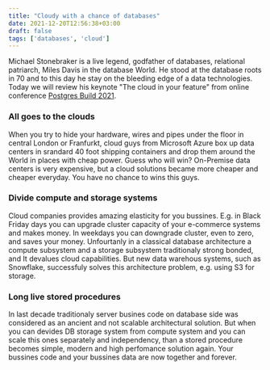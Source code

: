 ```yaml
---
title: "Cloudy with a chance of databases"
date: 2021-12-20T12:56:38+03:00
draft: false
tags: ['databases', 'cloud']
---
```


Michael Stonebraker is a live legend, godfather of databases, relational patriarch, Miles Davis in the database World. He stood at the database roots in 70 and to this day he stay on the bleeding edge of a data technologies. Today we will review his keynote "The cloud in your feature" from online conference [Postgres Build 2021](https://www.postgresbuild.com/registration-talks).

### All goes to the clouds
When you try to hide your hardware, wires and pipes under the floor in central London or Franfurkt, cloud guys from Microsoft Azure box up data centers in srandard 40 foot shipping containers and drop them around the World in places with cheap power. Guess who will win? On-Premise data centers is very expensive, but a cloud solutions became more cheaper and cheaper everyday. You have no chance to wins this guys.

### Divide compute and storage systems
Cloud companies provides amazing elasticity for you bussines. E.g. in Black Friday days you can upgrade cluster capacity of your e-commerce systems and makes money. In weekdays you can downgrade cluster, even to zero, and saves your money. Unfourtanly in a classical database architecture a compute subsystem and a storage subsystem traditionaly strong bonded, and It devalues cloud capabilities. But new data warehous systems, such as Snowflake, successfuly solves this architecture problem, e.g. using S3 for storage.

### Long live stored procedures
In last decade traditionaly server busines code on database side was considered as an ancient and not scalable architectural solution. But when you can devides DB storage system from compute system and you can scale this ones separately and independency, than a stored procedure becomes simple, modern and high perfomance solution again. Your bussines code and your bussines data are now together and forever.
